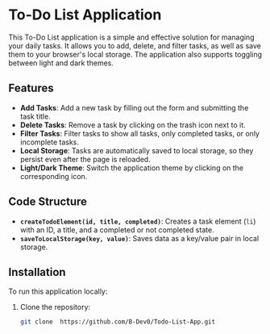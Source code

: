 # To-Do List Application

This To-Do List application is a simple and effective solution for managing your daily tasks. It allows you to add, delete, and filter tasks, as well as save them to your browser's local storage. The application also supports toggling between light and dark themes.

## Features

- **Add Tasks**: Add a new task by filling out the form and submitting the task title.
- **Delete Tasks**: Remove a task by clicking on the trash icon next to it.
- **Filter Tasks**: Filter tasks to show all tasks, only completed tasks, or only incomplete tasks.
- **Local Storage**: Tasks are automatically saved to local storage, so they persist even after the page is reloaded.
- **Light/Dark Theme**: Switch the application theme by clicking on the corresponding icon.

## Code Structure

- **`createTodoElement(id, title, completed)`**: Creates a task element (`li`) with an ID, a title, and a completed or not completed state.
- **`saveToLocalStorage(key, value)`**: Saves data as a key/value pair in local storage.

## Installation

To run this application locally:

1. Clone the repository:
   ```bash
   git clone  https://github.com/B-Dev0/Todo-List-App.git
